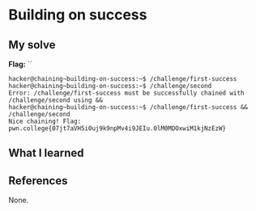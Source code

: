 # Building on success


## My solve
**Flag:** ``


```
hacker@chaining~building-on-success:~$ /challenge/first-success
hacker@chaining~building-on-success:~$ /challenge/second
Error: /challenge/first-success must be successfully chained with 
/challenge/second using &&
hacker@chaining~building-on-success:~$ /challenge/first-success && /challenge/second
Nice chaining! Flag: pwn.college{07jt7aVH5i0uj9k9npMv4i9JEIu.0lM0MDOxwiM1kjNzEzW}
```

## What I learned


## References 
None.
